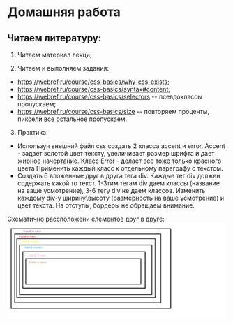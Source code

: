 ﻿# Домашняя работа


## Читаем литературу:

1. Читаем материал лекци;

2. Читаем и выполняем задания:
 * https://webref.ru/course/css-basics/why-css-exists;
 * https://webref.ru/course/css-basics/syntax#content;
 * https://webref.ru/course/css-basics/selectors -- псевдоклассы пропускаем;
 * https://webref.ru/course/css-basics/size -- повторяем проценты, пиксели все остальное пропускаем.
3. Практика:
  * Используя внешний файл сss создать 2 класса accent и error. Accent - задает золотой цвет тексту, 
      увеличивает размер шрифта и дает жирное начертание. Класс Error - делает все тоже только красного цвета
      Применить каждый класс к отдельному параграфу с текстом.  
  * Cоздать 6 вложенные друг в друга тега div. Каждые тег div должен содержать какой то текст.
       1-3тим тегам div даем классы (название на ваше усмотрение), 3-6 тегу div не даем классов.
      Изменить каждому div-у ширину\высоту (размерность на ваше усмотрение) и цвет текста.
      На отступы, бордеры не обращаем внимание. 
      
  Схематично рассположени єлементов друг в друге:
 ![Alt Text](maket_1.png)
     